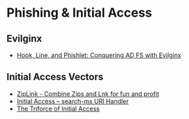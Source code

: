 # Phishing & Initial Access

## Evilginx
- [Hook, Line, and Phishlet: Conquering AD FS with Evilginx](https://research.aurainfosec.io/pentest/hook-line-and-phishlet/#potential-work-arounds)

## Initial Access Vectors
- [ZipLink - Combine Zips and Lnk for fun and profit](https://badoption.eu/blog/2023/09/28/ZipLink.html)
- [Initial Access – search-ms URI Handler](https://pentestlab.blog/2024/01/02/initial-access-search-ms-uri-handler/)
- [The Triforce of Initial Access](https://trustedsec.com/blog/the-triforce-of-initial-access)
